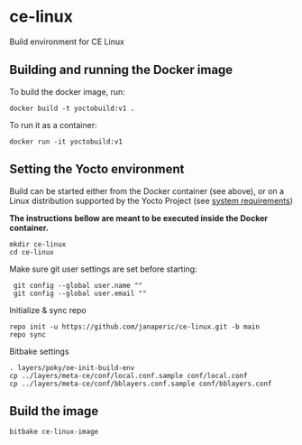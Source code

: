 # ce-linux
Build environment for CE Linux

## Building and running the Docker image 
To build the docker image, run:
```
docker build -t yoctobuild:v1 .
```
To run it as a container:
```
docker run -it yoctobuild:v1
```

## Setting the Yocto environment
Build can be started either from the Docker container (see above), or on a Linux distribution supported by the Yocto Project (see [system requirements](https://docs.yoctoproject.org/ref-manual/system-requirements.html))

**The instructions bellow are meant to be executed inside the Docker container.**
```
mkdir ce-linux
cd ce-linux
```
Make sure git user settings are set before starting: 
```
 git config --global user.name ""
 git config --global user.email ""
```
Initialize & sync repo
```
repo init -u https://github.com/janaperic/ce-linux.git -b main
repo sync
```
Bitbake settings
```
. layers/poky/oe-init-build-env
cp ../layers/meta-ce/conf/local.conf.sample conf/local.conf
cp ../layers/meta-ce/conf/bblayers.conf.sample conf/bblayers.conf
```

## Build the image
```
bitbake ce-linux-image
```

